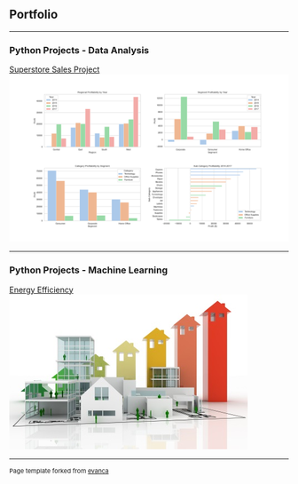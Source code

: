 ## Portfolio

---

### Python Projects - Data Analysis 

[Superstore Sales Project](/Superstore_page)
<img src="images/superstore_profit_plots.png"/>

---

### Python Projects - Machine Learning


[Energy Efficiency](/Energy_efficency)
<img src="images/Project Profile Image.jpg"/>

---
<p style="font-size:11px">Page template forked from <a href="https://github.com/evanca/quick-portfolio">evanca</a></p>
<!-- Remove above link if you don't want to attibute -->
